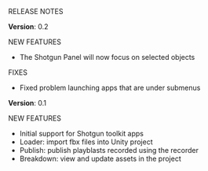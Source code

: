 ﻿RELEASE NOTES

**Version**: 0.2

NEW FEATURES
* The Shotgun Panel will now focus on selected objects

FIXES

* Fixed problem launching apps that are under submenus

**Version**: 0.1

NEW FEATURES

* Initial support for Shotgun toolkit apps
* Loader: import fbx files into Unity project
* Publish: publish playblasts recorded using the recorder
* Breakdown: view and update assets in the project


